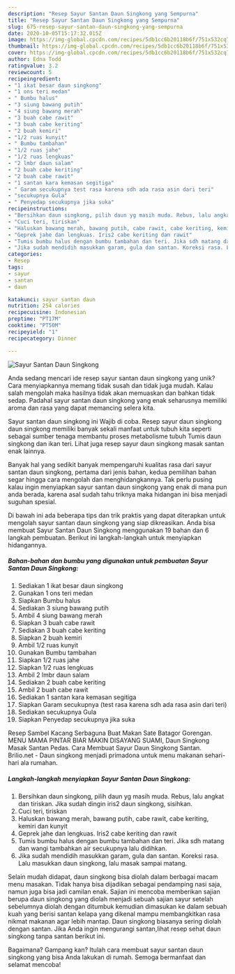 ```yaml
---
description: "Resep Sayur Santan Daun Singkong yang Sempurna"
title: "Resep Sayur Santan Daun Singkong yang Sempurna"
slug: 675-resep-sayur-santan-daun-singkong-yang-sempurna
date: 2020-10-05T15:17:32.015Z
image: https://img-global.cpcdn.com/recipes/5db1cc6b20118b6f/751x532cq70/sayur-santan-daun-singkong-foto-resep-utama.jpg
thumbnail: https://img-global.cpcdn.com/recipes/5db1cc6b20118b6f/751x532cq70/sayur-santan-daun-singkong-foto-resep-utama.jpg
cover: https://img-global.cpcdn.com/recipes/5db1cc6b20118b6f/751x532cq70/sayur-santan-daun-singkong-foto-resep-utama.jpg
author: Edna Todd
ratingvalue: 3.2
reviewcount: 5
recipeingredient:
- "1 ikat besar daun singkong"
- "1 ons teri medan"
- " Bumbu halus"
- "3 siung bawang putih"
- "4 siung bawang merah"
- "3 buah cabe rawit"
- "3 buah cabe keriting"
- "2 buah kemiri"
- "1/2 ruas kunyit"
- " Bumbu tambahan"
- "1/2 ruas jahe"
- "1/2 ruas lengkuas"
- "2 lmbr daun salam"
- "2 buah cabe keriting"
- "2 buah cabe rawit"
- "1 santan kara kemasan segitiga"
- " Garam secukupnya test rasa karena sdh ada rasa asin dari teri"
- "secukupnya Gula"
- " Penyedap secukupnya jika suka"
recipeinstructions:
- "Bersihkan daun singkong, pilih daun yg masih muda. Rebus, lalu angkat dan tiriskan. Jika sudah dingin iris2 daun singkong, sisihkan."
- "Cuci teri, tiriskan"
- "Haluskan bawang merah, bawang putih, cabe rawit, cabe keriting, kemiri dan kunyit"
- "Geprek jahe dan lengkuas. Iris2 cabe keriting dan rawit"
- "Tumis bumbu halus dengan bumbu tambahan dan teri. Jika sdh matang dan wangi tambahkan air secukupnya lalu didihkan."
- "Jika sudah mendidih masukkan garam, gula dan santan. Koreksi rasa. Lalu masukkan daun singkong, lalu masak sampai matang."
categories:
- Resep
tags:
- sayur
- santan
- daun

katakunci: sayur santan daun 
nutrition: 254 calories
recipecuisine: Indonesian
preptime: "PT17M"
cooktime: "PT50M"
recipeyield: "1"
recipecategory: Dinner

---
```



![Sayur Santan Daun Singkong](https://img-global.cpcdn.com/recipes/5db1cc6b20118b6f/751x532cq70/sayur-santan-daun-singkong-foto-resep-utama.jpg)

Anda sedang mencari ide resep sayur santan daun singkong yang unik? Cara menyiapkannya memang tidak susah dan tidak juga mudah. Kalau salah mengolah maka hasilnya tidak akan memuaskan dan bahkan tidak sedap. Padahal sayur santan daun singkong yang enak seharusnya memiliki aroma dan rasa yang dapat memancing selera kita.

Sayur santan daun singkong ini Wajib di coba. Resep sayur daun singkong daun singkong memiliki banyak sekali manfaat untuk tubuh kita seperti sebagai sumber tenaga membantu proses metabolisme tubuh Tumis daun singkong dan ikan teri. Lihat juga resep sayur daun singkong masak santan enak lainnya.

Banyak hal yang sedikit banyak mempengaruhi kualitas rasa dari sayur santan daun singkong, pertama dari jenis bahan, kedua pemilihan bahan segar hingga cara mengolah dan menghidangkannya. Tak perlu pusing kalau ingin menyiapkan sayur santan daun singkong yang enak di mana pun anda berada, karena asal sudah tahu triknya maka hidangan ini bisa menjadi suguhan spesial.


Di bawah ini ada beberapa tips dan trik praktis yang dapat diterapkan untuk mengolah sayur santan daun singkong yang siap dikreasikan. Anda bisa membuat Sayur Santan Daun Singkong menggunakan 19 bahan dan 6 langkah pembuatan. Berikut ini langkah-langkah untuk menyiapkan hidangannya.

<!--inarticleads1-->

##### Bahan-bahan dan bumbu yang digunakan untuk pembuatan Sayur Santan Daun Singkong:

1. Sediakan 1 ikat besar daun singkong
1. Gunakan 1 ons teri medan
1. Siapkan  Bumbu halus
1. Sediakan 3 siung bawang putih
1. Ambil 4 siung bawang merah
1. Siapkan 3 buah cabe rawit
1. Sediakan 3 buah cabe keriting
1. Siapkan 2 buah kemiri
1. Ambil 1/2 ruas kunyit
1. Gunakan  Bumbu tambahan
1. Siapkan 1/2 ruas jahe
1. Siapkan 1/2 ruas lengkuas
1. Ambil 2 lmbr daun salam
1. Sediakan 2 buah cabe keriting
1. Ambil 2 buah cabe rawit
1. Sediakan 1 santan kara kemasan segitiga
1. Siapkan  Garam secukupnya (test rasa karena sdh ada rasa asin dari teri)
1. Sediakan secukupnya Gula
1. Siapkan  Penyedap secukupnya jika suka


Resep Sambel Kacang Serbaguna Buat Makan Sate Batagor Gorengan. MENU MAMA PINTAR BIAR MAKIN DISAYANG SUAMI, Daun Singkong Masak Santan Pedas. Cara Membuat Sayur Daun Singkong Santan. Brilio.net - Daun singkong menjadi primadona untuk menu makanan sehari-hari ala rumahan. 

<!--inarticleads2-->

##### Langkah-langkah menyiapkan Sayur Santan Daun Singkong:

1. Bersihkan daun singkong, pilih daun yg masih muda. Rebus, lalu angkat dan tiriskan. Jika sudah dingin iris2 daun singkong, sisihkan.
1. Cuci teri, tiriskan
1. Haluskan bawang merah, bawang putih, cabe rawit, cabe keriting, kemiri dan kunyit
1. Geprek jahe dan lengkuas. Iris2 cabe keriting dan rawit
1. Tumis bumbu halus dengan bumbu tambahan dan teri. Jika sdh matang dan wangi tambahkan air secukupnya lalu didihkan.
1. Jika sudah mendidih masukkan garam, gula dan santan. Koreksi rasa. Lalu masukkan daun singkong, lalu masak sampai matang.


Selain mudah didapat, daun singkong bisa diolah dalam berbagai macam menu masakan. Tidak hanya bisa dijadikan sebagai pendamping nasi saja, namun juga bisa jadi camilan enak. Sajian ini mencoba memberikan sajian berupa daun singkong yang diolah menjadi sebuah sajian sayur setelah sebelumnya diolah dengan ditumbuk kemudian dimasukan ke dalam sebuah kuah yang berisi santan kelapa yang dikenal mampu membangkitkan rasa nikmat makanan agar lebih mantap. Daun singkong biasanya sering diolah dengan santan. Jika Anda ingin mengurangi santan,lihat resep sehat daun singkong tanpa santan berikut ini. 

Bagaimana? Gampang kan? Itulah cara membuat sayur santan daun singkong yang bisa Anda lakukan di rumah. Semoga bermanfaat dan selamat mencoba!
